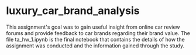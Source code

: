 # luxury_car_brand_analysis
This assignment's goal was to gain useful insight from online car review forums and provide feedback to car brands regarding their brand value. The file ta_hw_1.ipynb is the final notebook that contains the details of how the assignment was conducted and the information gained through the study. 

